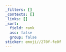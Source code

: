 ```yaml
---
_filters: []
_contexts: []
_links: []
_sort:
  field: rank
  asc: false
  group: false
sticker: emoji//270f-fe0f
---
```

